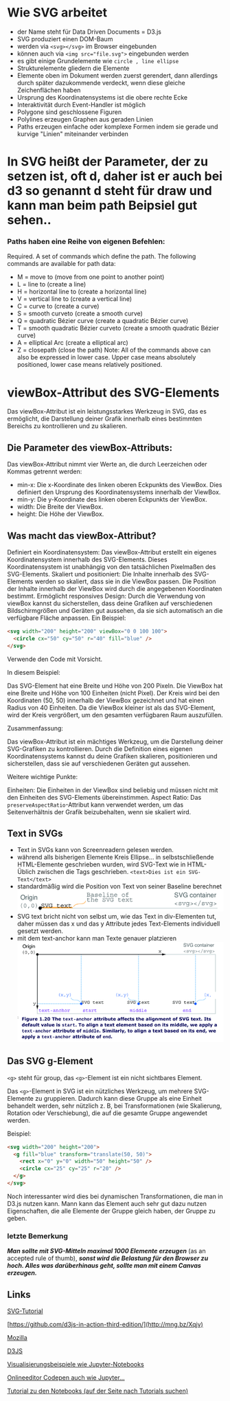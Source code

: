 # Wie SVG arbeitet
- der Name steht für Data Driven Documents = D3.js
- SVG produziert einen DOM-Baum
- werden via `<svg></svg>` im Browser eingebunden
- können auch via `<img src="file.svg">` eingebunden werden
- es gibt einige Grundelemente wie `circle , line ellipse`
- Strukturelemente gliedern die Elemente
- Elemente oben im Dokument werden zuerst gerendert, dann allerdings durch später dazukommende verdeckt,
wenn diese gleiche Zeichenflächen haben
- Ursprung des Koordinatensystems ist die obere rechte Ecke
- Interaktivität durch Event-Handler ist möglich
- Polygone sind geschlossene Figuren
- Polylines erzeugen Graphen aus geraden Linien
- Paths erzeugen einfache oder komplexe Formen indem sie gerade und kurvige "Linien" miteinander verbinden

# In SVG heißt der Parameter, der zu setzen ist, oft d, daher ist er auch bei d3 so genannt d steht für draw und kann man beim path Beipsiel gut sehen..

### Paths haben eine Reihe von eigenen Befehlen:
Required. A set of commands which define the path.
The following commands are available for path data:

- M = move to (move from one point to another point)
- L = line to (create a line)
- H = horizontal line to (create a horizontal line)
- V = vertical line to (create a vertical line)
- C = curve to (create a curve)
- S = smooth curveto (create a smooth curve)
- Q = quadratic Bézier curve (create a quadratic Bézier curve)
- T = smooth quadratic Bézier curveto (create a smooth quadratic Bézier curve)
- A = elliptical Arc (create a elliptical arc)
- Z = closepath (close the path)
Note: All of the commands above can also be expressed in lower case. Upper case means absolutely positioned, lower case means relatively positioned.

# viewBox-Attribut des SVG-Elements
Das viewBox-Attribut ist ein leistungsstarkes Werkzeug in SVG, das es ermöglicht, die Darstellung deiner Grafik innerhalb eines bestimmten Bereichs zu kontrollieren und zu skalieren.

## Die Parameter des viewBox-Attributs:

Das viewBox-Attribut nimmt vier Werte an, die durch Leerzeichen oder Kommas getrennt werden:

- min-x: Die x-Koordinate des linken oberen Eckpunkts des ViewBox. Dies definiert den Ursprung des Koordinatensystems innerhalb der ViewBox.
- min-y: Die y-Koordinate des linken oberen Eckpunkts der ViewBox.
- width: Die Breite der ViewBox.
- height: Die Höhe der ViewBox.

## Was macht das viewBox-Attribut?
Definiert ein Koordinatensystem: Das viewBox-Attribut erstellt ein eigenes Koordinatensystem innerhalb des SVG-Elements. Dieses Koordinatensystem ist unabhängig von den tatsächlichen Pixelmaßen des SVG-Elements.
Skaliert und positioniert: Die Inhalte innerhalb des SVG-Elements werden so skaliert, dass sie in die ViewBox passen. Die Position der Inhalte innerhalb der ViewBox wird durch die angegebenen Koordinaten bestimmt.
Ermöglicht responsives Design: Durch die Verwendung von viewBox kannst du sicherstellen, dass deine Grafiken auf verschiedenen Bildschirmgrößen und Geräten gut aussehen, da sie sich automatisch an die verfügbare Fläche anpassen.
Ein Beispiel:

```html
<svg width="200" height="200" viewBox="0 0 100 100">
  <circle cx="50" cy="50" r="40" fill="blue" />
</svg>
```
Verwende den Code mit Vorsicht.

In diesem Beispiel:

Das SVG-Element hat eine Breite und Höhe von 200 Pixeln.
Die ViewBox hat eine Breite und Höhe von 100 Einheiten (nicht Pixel).
Der Kreis wird bei den Koordinaten (50, 50) innerhalb der ViewBox gezeichnet und hat einen Radius von 40 Einheiten.
Da die ViewBox kleiner ist als das SVG-Element, wird der Kreis vergrößert, um den gesamten verfügbaren Raum auszufüllen.

Zusammenfassung:

Das viewBox-Attribut ist ein mächtiges Werkzeug, um die Darstellung deiner SVG-Grafiken zu kontrollieren. Durch die Definition eines eigenen Koordinatensystems kannst du deine Grafiken skalieren, positionieren und sicherstellen, dass sie auf verschiedenen Geräten gut aussehen.

Weitere wichtige Punkte:

Einheiten: Die Einheiten in der ViewBox sind beliebig und müssen nicht mit den Einheiten des SVG-Elements übereinstimmen.
Aspect Ratio: Das `preserveAspectRatio`-Attribut kann verwendet werden, um das Seitenverhältnis der Grafik beizubehalten, wenn sie skaliert wird.

## Text in SVGs
- Text in SVGs kann von Screenreadern gelesen werden.
- während alls bisherigen Elemente Kreis Ellipse... in selbstschließende HTML-Elemente geschrieben wurden, wird SVG-Text wie in HTML-Üblich zwischen die Tags geschrieben.
`<text>Dies ist ein SVG-Text</text>`
- standardmäßig wird die Position von Text von seiner Baseline berechnet ![Grafik](./svgText-Baseline.png) 
- SVG text bricht nicht von selbst um, wie das Text in div-Elementen tut, daher müssen das x und das y Attribute jedes Text-Elements individuell gesetzt werden.
- mit dem text-anchor kann man Texte genauer platzieren
![Text-Anchor](./textAnchor.png)

## Das SVG g-Element
`<g>` steht für group, das `<g>`-Element ist ein nicht sichtbares Element.


Das `<g>`-Element in SVG ist ein nützliches Werkzeug, um mehrere SVG-Elemente zu gruppieren. Dadurch kann diese Gruppe als eine Einheit behandelt werden, sehr nützlich z. B, bei Transformationen (wie Skalierung, Rotation oder Verschiebung), die auf die gesamte Gruppe angewendet werden.

Beispiel:

```html
<svg width="200" height="200">
  <g fill="blue" transform="translate(50, 50)">
    <rect x="0" y="0" width="50" height="50" />
    <circle cx="25" cy="25" r="20" />
  </g>
</svg>
```

Noch interessanter wird dies bei dynamischen Transformationen, die man in D3.js nutzen kann. Mann kann das Element auch sehr gut dazu nutzen Eigenschaften, die alle Elemente der Gruppe gleich haben, der Gruppe zu geben.

### letzte Bemerkung
***Man sollte mit SVG-Mitteln maximal 1000 Elemente erzeugen*** (as an accepted rule of thumb), ***sonst wird die Belastung für den Browser zu hoch. Alles was darüberhinaus geht, sollte man mit einem Canvas erzeugen.*** 

## Links
[SVG-Tutorial](https://www.w3schools.com/graphics/svg_intro.asp)

[https://github.com/d3js-in-action-third-edition/](http://mng.bz/Xqjv)

[Mozilla](https://developer.mozilla.org/)

[D3JS](https://d3js.org/)

[Visualisierungsbeispiele wie Jupyter-Notebooks](https://observablehq.com/)

[Onlineeditor Codepen auch wie Jupyter...](https://codepen.io/)

[Tutorial zu den Notebooks (auf der Seite nach Tutorials suchen)](https://observablehq.com/documentation/)